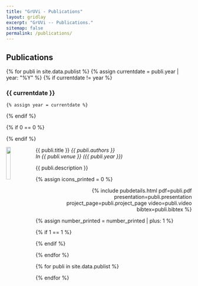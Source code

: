 ```yaml
---
title: "GrUVi - Publications"
layout: gridlay
excerpt: "GrUVi -- Publications."
sitemap: false
permalink: /publications/
---
```


## Publications
{% for publi in site.data.publist %}
  {% assign currentdate = publi.year | year: "%Y" %}
  {% if currentdate != year %}

### {{ currentdate }}
    {% assign year = currentdate %} 
  {% endif %}

{% if 0 == 0 %}
<div class="row">
{% endif %}

<div class="col-sm-12 clearfix">
 <div class="well clearfix">


  <img src="{{ site.url }}{{ site.baseurl }}/images/pubpic/{{ publi.image }}" class="img-responsive" width="15%" style="float: left; min-width: 80px; min-height: 80px;" />

<pubtit>{{ publi.title }}</pubtit>
<em>{{ publi.authors }}</em><br>
<em>In {{ publi.venue }} ({{ publi.year }})</em>

<p>{{ publi.description }}</p>


{% assign icons_printed = 0 %}
<p style="text-align: right;">
{% include pubdetails.html pdf=publi.pdf presentation=publi.presentation project_page=publi.project_page video=publi.video bibtex=publi.bibtex %}
</p>

 </div>
</div>


{% assign number_printed = number_printed | plus: 1 %}

{% if 1 == 1 %}
</div>
{% endif %}


{% endfor %}



{% for publi in site.data.publist %}


{% endfor %}



<p> &nbsp; </p>


